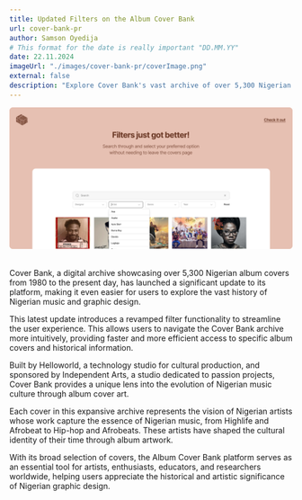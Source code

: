 ```yaml
---
title: Updated Filters on the Album Cover Bank
url: cover-bank-pr
author: Samson Oyedija
# This format for the date is really important "DD.MM.YY"
date: 22.11.2024
imageUrl: "./images/cover-bank-pr/coverImage.png"
external: false
description: "Explore Cover Bank's vast archive of over 5,300 Nigerian album covers, showcasing the evolution of Nigerian music and graphic design. Learn about its revamped features, cultural impact, and global significance"
---
```


![Image 01.png](./images/cover-bank-pr/Image_01.png)
<br>
<br>

Cover Bank, a digital archive showcasing over 5,300 Nigerian album covers from 1980 to the present day, has launched a significant update to its platform, making it even easier for users to explore the vast history of Nigerian music and graphic design.

This latest update introduces a revamped filter functionality to streamline the user experience. This allows users to navigate the Cover Bank archive more intuitively, providing faster and more efficient access to specific album covers and historical information.

Built by Helloworld, a technology studio for cultural production, and sponsored by Independent Arts, a studio dedicated to passion projects, Cover Bank provides a unique lens into the evolution of Nigerian music culture through album cover art.

Each cover in this expansive archive represents the vision of Nigerian artists whose work capture the essence of Nigerian music, from Highlife and Afrobeat to Hip-hop and Afrobeats. These artists have shaped the cultural identity of their time through album artwork.

With its broad selection of covers, the Album Cover Bank platform serves as an essential tool for artists, enthusiasts, educators, and researchers worldwide, helping users appreciate the historical and artistic significance of Nigerian graphic design.